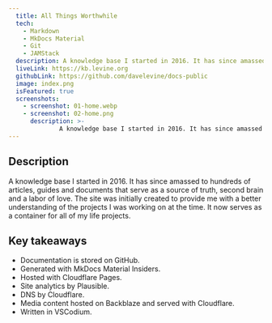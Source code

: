 ```yaml
---
  title: All Things Worthwhile
  tech:
    - Markdown
    - MkDocs Material
    - Git
    - JAMStack
  description: A knowledge base I started in 2016. It has since amassed to hundreds of articles, guides and documents that serve as a source of truth, second brain and a labor of love.
  liveLink: https://kb.levine.org
  githubLink: https://github.com/davelevine/docs-public
  image: index.png
  isFeatured: true
  screenshots:
    - screenshot: 01-home.webp
    - screenshot: 02-home.png
      description: >-
              A knowledge base I started in 2016. It has since amassed to hundreds of articles, guides and documents that serve as a source of truth, second brain and a labor of love.
---
```


## Description

A knowledge base I started in 2016. It has since amassed to hundreds of articles, guides and documents that serve as a source of truth, second brain and a labor of love. The site was initially created to provide me with a better understanding of the projects I was working on at the time. It now serves as a container for all of my life projects.

## Key takeaways

- Documentation is stored on GitHub.
- Generated with MkDocs Material Insiders.
- Hosted with Cloudflare Pages.
- Site analytics by Plausible.
- DNS by Cloudflare.
- Media content hosted on Backblaze and served with Cloudflare.
- Written in VSCodium.
